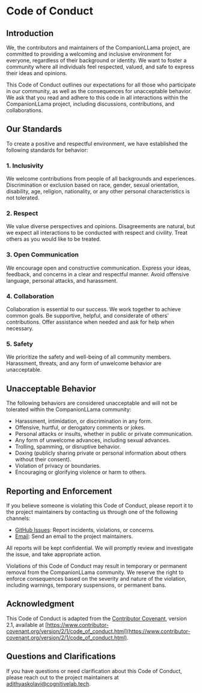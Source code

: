 # Code of Conduct

## Introduction

We, the contributors and maintainers of the CompanionLLama project, are committed to providing a welcoming and inclusive environment for everyone, regardless of their background or identity. We want to foster a community where all individuals feel respected, valued, and safe to express their ideas and opinions.

This Code of Conduct outlines our expectations for all those who participate in our community, as well as the consequences for unacceptable behavior. We ask that you read and adhere to this code in all interactions within the CompanionLLama project, including discussions, contributions, and collaborations.

## Our Standards

To create a positive and respectful environment, we have established the following standards for behavior:

### 1. Inclusivity

We welcome contributions from people of all backgrounds and experiences. Discrimination or exclusion based on race, gender, sexual orientation, disability, age, religion, nationality, or any other personal characteristics is not tolerated.

### 2. Respect

We value diverse perspectives and opinions. Disagreements are natural, but we expect all interactions to be conducted with respect and civility. Treat others as you would like to be treated.

### 3. Open Communication

We encourage open and constructive communication. Express your ideas, feedback, and concerns in a clear and respectful manner. Avoid offensive language, personal attacks, and harassment.

### 4. Collaboration

Collaboration is essential to our success. We work together to achieve common goals. Be supportive, helpful, and considerate of others' contributions. Offer assistance when needed and ask for help when necessary.

### 5. Safety

We prioritize the safety and well-being of all community members. Harassment, threats, and any form of unwelcome behavior are unacceptable.

## Unacceptable Behavior

The following behaviors are considered unacceptable and will not be tolerated within the CompanionLLama community:

- Harassment, intimidation, or discrimination in any form.
- Offensive, hurtful, or derogatory comments or jokes.
- Personal attacks or insults, whether in public or private communication.
- Any form of unwelcome advances, including sexual advances.
- Trolling, spamming, or disruptive behavior.
- Doxing (publicly sharing private or personal information about others without their consent).
- Violation of privacy or boundaries.
- Encouraging or glorifying violence or harm to others.

## Reporting and Enforcement

If you believe someone is violating this Code of Conduct, please report it to the project maintainers by contacting us through one of the following channels:

- [GitHub Issues](https://github.com/adithya-s-k/CompanionLLama/issues): Report incidents, violations, or concerns.
- [Email](mailto:adithyaskolavi@cognitivelab.tech): Send an email to the project maintainers.

All reports will be kept confidential. We will promptly review and investigate the issue, and take appropriate action.

Violations of this Code of Conduct may result in temporary or permanent removal from the CompanionLLama community. We reserve the right to enforce consequences based on the severity and nature of the violation, including warnings, temporary suspensions, or permanent bans.

## Acknowledgment

This Code of Conduct is adapted from the [Contributor Covenant](https://www.contributor-covenant.org/), version 2.1, available at [https://www.contributor-covenant.org/version/2/1/code_of_conduct.html](https://www.contributor-covenant.org/version/2/1/code_of_conduct.html).

## Questions and Clarifications

If you have questions or need clarification about this Code of Conduct, please reach out to the project maintainers at [adithyaskolavi@cognitivelab.tech](mailto:adithyaskolavi@cognitivelab.tech).
